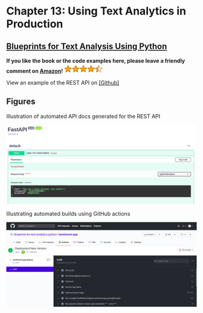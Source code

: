# Chapter 13: Using Text Analytics in Production

## [Blueprints for Text Analysis Using Python](https://github.com/blueprints-for-text-analytics-python/blueprints-text)

**If you like the book or the code examples here, please leave a friendly comment on
[Amazon](https://www.amazon.com/Blueprints-Text-Analytics-Using-Python/dp/149207408X)!**
<img src="../rating.png" width="100"/>

View an example of the REST API on 
[[Github]](https://github.com/blueprints-for-text-analytics-python/sentiment-app) 

## Figures

Illustration of automated API docs generated for the REST API

![](figures/fastapi_docs.png)

Illustrating automated builds using GitHub actions

![](figures/github-action-build.png)



